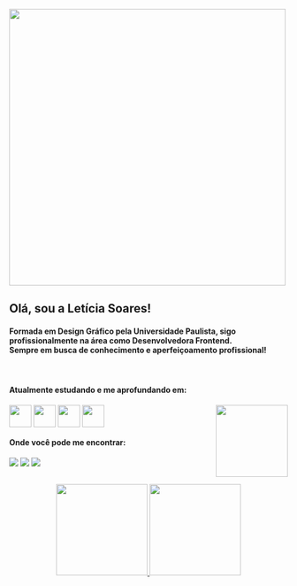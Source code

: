 <img width="500" src="https://i.imgur.com/zsdP3jc.png"> <br>


## Olá, sou a Letícia Soares! 

#### Formada em Design Gráfico pela Universidade Paulista, sigo profissionalmente na área como Desenvolvedora Frontend. <br>Sempre em busca de conhecimento e aperfeiçoamento profissional! 

<div align="left" style="display: inline_block"><br>  
  <h4>Atualmente estudando e me aprofundando em: </h4>
  <img align="center" width="40" src="https://i.imgur.com/1xZmfYw.png">
  <img align="center" width="40" src="https://i.imgur.com/j3RrxEK.png">
  <img align="center" width="40" src="https://i.imgur.com/IRZV1i1.png">
  <img align="center" width="40" src="https://i.imgur.com/QUkEF8Y.png">
  <img align="right" width="130" src="https://imgur.com/A6cCBpj.png">
</div>  
<div align="left"> 
  <h4>Onde você pode me encontrar: </h4>
  <a href="https://instagram.com/leticialist" target="_blank"><img src="https://img.shields.io/badge/-Instagram-%23d27ac9?style=for-the-badge&logo=instagram&logoColor=white" target="_blank"></a>
   <a href="https://www.linkedin.com/in/leticialist" target="_blank"><img src="https://img.shields.io/badge/-LinkedIn-%23d27ac9?style=for-the-badge&logo=linkedin&logoColor=white" target="_blank"></a> 
  <a href = "mailto:leticialist@gmail.com"><img src="https://img.shields.io/badge/-Gmail-d27ac9?style=for-the-badge&logo=gmail&logoColor=white" target="_blank"></a>  
</div>

## 

<div align="center">
  <a href="https://github.com/leticialist">
  <img height="165em" src="https://github-readme-stats.vercel.app/api?username=leticialist&show_icons=true&theme=cobalt&include_all_commits=true&count_private=true"/>
  <img height="165em"  src="https://github-readme-stats.vercel.app/api/top-langs/?username=leticialist&layout=compact&langs_count=6&theme=cobalt"/>
</div> 
  


